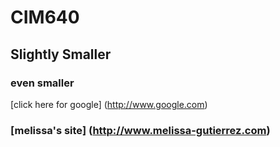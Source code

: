 # CIM640
## Slightly Smaller
### even smaller
[click here for google] (http://www.google.com)

### [melissa's site] (http://www.melissa-gutierrez.com)